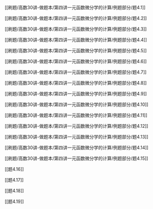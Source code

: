 

[[刷题/高数30讲-做题本/第四讲一元函数微分学的计算/例题部分/题4.1]]

[[刷题/高数30讲-做题本/第四讲一元函数微分学的计算/例题部分/题4.2]]

[[刷题/高数30讲-做题本/第四讲一元函数微分学的计算/例题部分/题4.3]]

[[刷题/高数30讲-做题本/第四讲一元函数微分学的计算/例题部分/题4.4]]

[[刷题/高数30讲-做题本/第四讲一元函数微分学的计算/例题部分/题4.5]]

[[刷题/高数30讲-做题本/第四讲一元函数微分学的计算/例题部分/题4.6]]

[[刷题/高数30讲-做题本/第四讲一元函数微分学的计算/例题部分/题4.7]]

[[刷题/高数30讲-做题本/第四讲一元函数微分学的计算/例题部分/题4.8]]

[[刷题/高数30讲-做题本/第四讲一元函数微分学的计算/例题部分/题4.9]]

[[刷题/高数30讲-做题本/第四讲一元函数微分学的计算/例题部分/题4.10]]

[[刷题/高数30讲-做题本/第四讲一元函数微分学的计算/例题部分/题4.11]]

[[刷题/高数30讲-做题本/第四讲一元函数微分学的计算/例题部分/题4.12]]

[[刷题/高数30讲-做题本/第四讲一元函数微分学的计算/例题部分/题4.13]]

[[刷题/高数30讲-做题本/第四讲一元函数微分学的计算/例题部分/题4.14]]

[[刷题/高数30讲-做题本/第四讲一元函数微分学的计算/例题部分/题4.15]]

[[题4.16]]

[[题4.17]]

[[题4.18]]

[[题4.19]]
